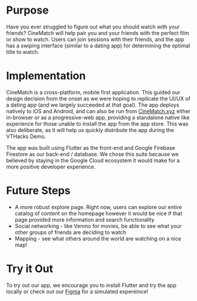 # Purpose 

Have you ever struggled to figure out what you should watch with your friends? CineMatch will help pair you and your friends with the perfect film or show to watch. Users can join sessions with their friends, and the app has a swiping interface (similar to a dating app) for determining the optimal title to watch.


# Implementation 

CineMatch is a cross-platform, mobile first application. This guided our design decision from the onset as we were hoping to replicate the UI/UX of a dating app (and we largely succeeded at that goal). The app deploys natively to iOS and Android, and can also be run from [CineMatch.xyz](https://cinematch.xyz) either in-browser or as a progressive-web app, providing a standalone native like experience for those unable to install the app from the app store. This was also deliberate, as it will help us quickly distribute the app during the VTHacks Demo.

The app was built using Flutter as the front-end and Google Firebase Firestore as our back-end / database. We chose this suite because we believed by staying in the Google Cloud ecosystem it would make for a more positive developer experience.


# Future Steps 

* A more robust explore page. Right now, users can explore our entire catalog of content on the homepage however it would be nice if that page provided more information and search functionality
* Social networking - like Venmo for movies, be able to see what your other groups of friends are deciding to watch
* Mapping - see what others around the world are watching on a nice map!

# Try it Out

To try out our app, we encourage you to install Flutter and try the app locally or check out our [Figma](https://www.figma.com/proto/PAgF9TyMdqkvPazXWkjWPo/Application?node-id=40%3A135&scaling=scale-down&page-id=0%3A1) for a simulated expereince! 

